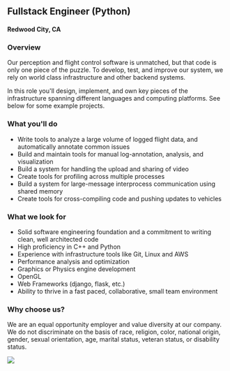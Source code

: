 ## Fullstack Engineer (Python)
#### Redwood City, CA

### Overview
Our perception and flight control software is unmatched, but that code is only one piece of the puzzle. To develop, test, and improve our system, we rely on world class infrastructure and other backend systems.

In this role you'll design, implement, and own key pieces of the infrastructure spanning different languages and computing platforms. See below for some example projects.

### What you'll do
+	Write tools to analyze a large volume of logged flight data, and automatically annotate common issues
+	Build and maintain tools for manual log-annotation, analysis, and visualization
+	Build a system for handling the upload and sharing of video
+	Create tools for profiling across multiple processes
+	Build a system for large-message interprocess communication using shared memory
+	Create tools for cross-compiling code and pushing updates to vehicles

### What we look for
+	Solid software engineering foundation and a commitment to writing clean, well architected code
+	High proficiency in C++ and Python
+	Experience with infrastructure tools like Git, Linux and AWS
+	Performance analysis and optimization
+	Graphics or Physics engine development
+	OpenGL
+	Web Frameworks (django, flask, etc.)
+	Ability to thrive in a fast paced, collaborative, small team environment

### Why choose us?
We are an equal opportunity employer and value diversity at our company. We do not discriminate on the basis of race, religion, color, national origin, gender, sexual orientation, age, marital status, veteran status, or disability status.


[<img src="https://dabuttonfactory.com/button.png?t=Apply&f=Calibri-Bold&ts=24&tc=fff&tshs=1&tshc=000&hp=20&vp=8&c=5&bgt=gradient&bgc=3d85c6&ebgc=073763">](https://letsrockit.co/users/auth/github?job_id=u2t5zglv-fullstack-engineer-python/)

